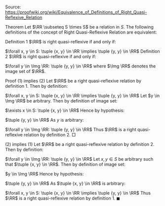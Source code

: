 # 

Source: https://proofwiki.org/wiki/Equivalence_of_Definitions_of_Right_Quasi-Reflexive_Relation



Theorem
Let $\RR \subseteq S \times S$ be a relation in $S$.
The following definitions of the concept of Right Quasi-Reflexive Relation are equivalent:

Definition 1
$\RR$ is right quasi-reflexive if and only if:

$\forall x, y \in S: \tuple {x, y} \in \RR \implies \tuple {y, y} \in \RR$
Definition 2
$\RR$ is right quasi-reflexive if and only if:

$\forall y \in \Img \RR: \tuple {y, y} \in \RR$
where $\Img \RR$ denotes the image set of $\RR$.


Proof
$(1)$ implies $(2)$
Let $\RR$ be a right quasi-reflexive relation by definition $1$.
Then by definition:

$\forall x, y \in S: \tuple {x, y} \in \RR \implies \tuple {y, y} \in \RR$
Let $y \in \Img \RR$ be arbitrary.
Then by definition of image set:

$\exists x \in S: \tuple {x, y} \in \RR$
Hence by hypothesis:

$\tuple {y, y} \in \RR$
As $y$ is arbitrary:

$\forall y \in \Img \RR: \tuple {y, y} \in \RR$
Thus $\RR$ is a right quasi-reflexive relation by definition $2$.
$\Box$


$(2)$ implies $(1)$
Let $\RR$ be a right quasi-reflexive relation by definition $2$.
Then by definition:

$\forall y \in \Img \RR: \tuple {y, y} \in \RR$
Let $x, y \in S$ be arbitrary such that $\tuple {x, y} \in \RR$.
Then by definition of image set:

$y \in \Img \RR$
Hence by hypothesis:

$\tuple {y, y} \in \RR$
As $\tuple {x, y} \in \RR$ is arbitrary:

$\forall x, y \in S: \tuple {x, y} \in \RR \implies \tuple {y, y} \in \RR$
Thus $\RR$ is a right quasi-reflexive relation by definition $1$.
$\blacksquare$





